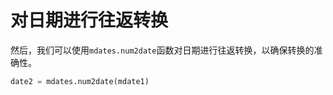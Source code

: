 # 对日期进行往返转换

然后，我们可以使用`mdates.num2date`函数对日期进行往返转换，以确保转换的准确性。

```python
date2 = mdates.num2date(mdate1)
```
